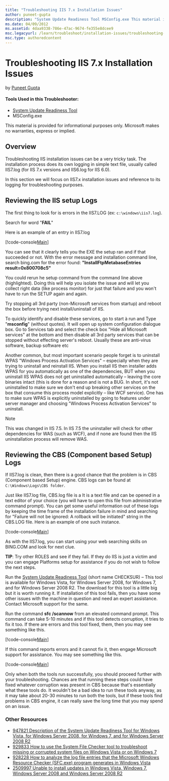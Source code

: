 ```yaml
---
title: "Troubleshooting IIS 7.x Installation Issues"
author: puneet-gupta
description: "System Update Readiness Tool MSConfig.exe This material is provided for informational purposes only. Microsoft makes no warranties, express or implied. Overv..."
ms.date: 04/09/2012
ms.assetid: 4daa9338-786e-47ac-9674-fe355e8dcee9
msc.legacyurl: /learn/troubleshoot/installation-issues/troubleshooting-iis-7x-installation-issues
msc.type: authoredcontent
---
```

Troubleshooting IIS 7.x Installation Issues
====================
by [Puneet Gupta](https://github.com/puneet-gupta)

#### Tools Used in this Troubleshooter:

- [System Update Readiness Tool](https://support.microsoft.com/kb/947821)
- MSConfig.exe

This material is provided for informational purposes only. Microsoft makes no warranties, express or implied.

## Overview

Troubleshooting IIS installation issues can be a very tricky task. The installation process does its own logging in simple text file, usually called IIS7.log (for IIS 7.x versions and IIS6.log for IIS 6.0).

In this section we will focus on IIS7.x installation issues and reference to its logging for troubleshooting purposes.

## Reviewing the IIS setup Logs

The first thing to look for is errors in the IIS7.LOG (ex: `c:\windows\iis7.log`).

Search for word "**FAIL**"

Here is an example of an entry in IIS7.log

[!code-console[Main](troubleshooting-iis-7x-installation-issues/samples/sample1.cmd)]

You can see that it clearly tells you the EXE the setup ran and if that succeeded or not. With the error message and installation command line, search bing.com for the error found: **"InstallFtpMetabaseEntries result=0x800708c5"**

You could rerun he setup command from the command line above (highlighted). Doing this will help you isolate the issue and will let you collect right data (like process monitor) for just that failure and you won't have to run the SETUP again and again.

Try stopping all 3rd party (non-Microsoft services from startup) and reboot the box before trying next install/uninstall of IIS.

To quickly identify and disable these services, go to start à run and Type "**msconfig**" (without quotes). It will open up system configuration dialogue box. Go to Services tab and select the check box "Hide all Microsoft services" at the bottom and then disable all 3rd party services that can be stopped without effecting server's reboot. Usually these are anti-virus software, backup software etc

Another common, but most important scenario people forget is to uninstall WPAS "Windows Process Activation Services" – especially when they are trying to uninstall and reinstall IIS. When you install IIS then installer adds WPAS for you automatically as one of the dependencies, BUT when you uninstall IIS WPAS does not get uninstalled automatically – leaving the core binaries intact (this is done for a reason and is not a BUG. In short, it's not uninstalled to make sure we don't end up breaking other services on the box that consume this process model explicitly – like WCF service). One has to make sure WPAS is explicitly uninstalled by going to features under server manager and choosing "Windows Process Activation Services" to uninstall.

> [!NOTE]
> This was changed in IIS 7.5. In IIS 7.5 the uninstaller will check for other dependencies for WAS (such as WCF), and if none are found then the IIS uninstallation process will remove WAS.

## Reviewing the CBS (Component based Setup) Logs

If IIS7.log is clean, then there is a good chance that the problem is in CBS (Component based Setup) engine. CBS logs can be found at `C:\Windows\Logs\CBS folder`.

Just like IIS7.log file, CBS.log file is a It is a text file and can be opened in a text editor of your choice (you will have to open this file from administrative command prompt). You can get some useful information out of these logs by keeping the time frame of the installation failure in mind and searching for "Failure will not be ignored: A rollback will be initiated" string in the CBS.LOG file. Here is an example of one such instance.

[!code-console[Main](troubleshooting-iis-7x-installation-issues/samples/sample2.cmd)]

As with the IIS7.log, you can start using your web searching skills on BING.COM and look for next clue.

**TIP**: Try other ROLES and see if they fail. If they do IIS is just a victim and you can engage Platforms setup for assistance if you do not wish to follow the next steps.

Run the [System Update Readiness Tool](https://support.microsoft.com/kb/947821) (short name CHECKSUR) – This tool is available for Windows Vista, for Windows Server 2008, for Windows 7, and for Windows Server 2008 R2. The download for this tool is a little big but it is worth running it. If installation of this tool fails, then you have some other issues with the machine in question and need an expert assistance. Contact Microsoft support for the same.

Run the command **sfc /scannow** from an elevated command prompt. This command can take 5-10 minutes and if this tool detects corruption, it tries to fix it too. If there are errors and this tool fixed, them, then you may see something like this.

[!code-console[Main](troubleshooting-iis-7x-installation-issues/samples/sample3.cmd)]

If this command reports errors and it cannot fix it, then engage Microsoft support for assistance. You may see something like this.

[!code-console[Main](troubleshooting-iis-7x-installation-issues/samples/sample4.cmd)]

Only when both the tools run successfully, you should proceed further with your troubleshooting. Chances are that running these steps could have fixed whatever corruption was present in CBS because that's essentially what these tools do. It wouldn't be a bad idea to run these tools anyway, as it may take about 20-30 minutes to run both the tools, but if these tools find problems in CBS engine, it can really save the long time that you may spend on an issue.

### Other Resources

- [947821 Description of the System Update Readiness Tool for Windows Vista, for Windows Server 2008, for Windows 7, and for Windows Server 2008 R2](https://support.microsoft.com/default.aspx?scid=kb;EN-US;947821)
- [929833 How to use the System File Checker tool to troubleshoot missing or corrupted system files on Windows Vista or on Windows 7](https://support.microsoft.com/default.aspx?scid=kb;EN-US;929833)
- [928228 How to analyze the log file entries that the Microsoft Windows Resource Checker (SFC.exe) program generates in Windows Vista](https://support.microsoft.com/default.aspx?scid=kb;EN-US;928228)
- [2509997 Unable to install updates in Windows Vista, Windows 7, Windows Server 2008 and Windows Server 2008 R2](https://support.microsoft.com/default.aspx?scid=kb;EN-US;2509997)
